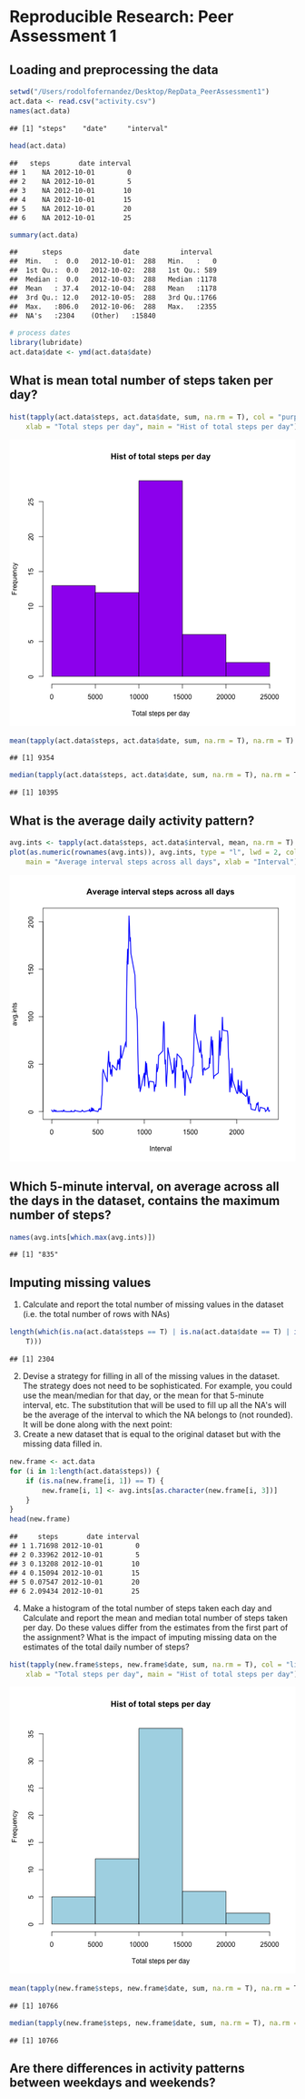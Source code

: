 # Reproducible Research: Peer Assessment 1


## Loading and preprocessing the data


```r
setwd("/Users/rodolfofernandez/Desktop/RepData_PeerAssessment1")
act.data <- read.csv("activity.csv")
names(act.data)
```

```
## [1] "steps"    "date"     "interval"
```

```r
head(act.data)
```

```
##   steps       date interval
## 1    NA 2012-10-01        0
## 2    NA 2012-10-01        5
## 3    NA 2012-10-01       10
## 4    NA 2012-10-01       15
## 5    NA 2012-10-01       20
## 6    NA 2012-10-01       25
```

```r
summary(act.data)
```

```
##      steps               date          interval   
##  Min.   :  0.0   2012-10-01:  288   Min.   :   0  
##  1st Qu.:  0.0   2012-10-02:  288   1st Qu.: 589  
##  Median :  0.0   2012-10-03:  288   Median :1178  
##  Mean   : 37.4   2012-10-04:  288   Mean   :1178  
##  3rd Qu.: 12.0   2012-10-05:  288   3rd Qu.:1766  
##  Max.   :806.0   2012-10-06:  288   Max.   :2355  
##  NA's   :2304    (Other)   :15840
```

```r
# process dates
library(lubridate)
act.data$date <- ymd(act.data$date)
```

## What is mean total number of steps taken per day?

```r
hist(tapply(act.data$steps, act.data$date, sum, na.rm = T), col = "purple", 
    xlab = "Total steps per day", main = "Hist of total steps per day")
```

![plot of chunk unnamed-chunk-2](figure/unnamed-chunk-2.png) 

```r
mean(tapply(act.data$steps, act.data$date, sum, na.rm = T), na.rm = T)
```

```
## [1] 9354
```

```r
median(tapply(act.data$steps, act.data$date, sum, na.rm = T), na.rm = T)
```

```
## [1] 10395
```

## What is the average daily activity pattern?

```r
avg.ints <- tapply(act.data$steps, act.data$interval, mean, na.rm = T)
plot(as.numeric(rownames(avg.ints)), avg.ints, type = "l", lwd = 2, col = "blue", 
    main = "Average interval steps across all days", xlab = "Interval")
```

![plot of chunk unnamed-chunk-3](figure/unnamed-chunk-3.png) 

## Which 5-minute interval, on average across all the days in the dataset, contains the maximum number of steps?

```r
names(avg.ints[which.max(avg.ints)])
```

```
## [1] "835"
```

## Imputing missing values

1. Calculate and report the total number of missing values in the dataset (i.e. the total number of rows with NAs)

```r
length(which(is.na(act.data$steps == T) | is.na(act.data$date == T) | is.na(act.data$interval == 
    T)))
```

```
## [1] 2304
```

2. Devise a strategy for filling in all of the missing values in the dataset. The strategy does not need to be sophisticated. For example, you could use the mean/median for that day, or the mean for that 5-minute interval, etc.
    The substitution that will be used to fill up all the NA's will be the average of the interval to which the NA belongs to (not rounded). It will be done along with the next point:
3. Create a new dataset that is equal to the original dataset but with the missing data filled in.

```r
new.frame <- act.data
for (i in 1:length(act.data$steps)) {
    if (is.na(new.frame[i, 1]) == T) {
        new.frame[i, 1] <- avg.ints[as.character(new.frame[i, 3])]
    }
}
head(new.frame)
```

```
##     steps       date interval
## 1 1.71698 2012-10-01        0
## 2 0.33962 2012-10-01        5
## 3 0.13208 2012-10-01       10
## 4 0.15094 2012-10-01       15
## 5 0.07547 2012-10-01       20
## 6 2.09434 2012-10-01       25
```


4. Make a histogram of the total number of steps taken each day and Calculate and report the mean and median total number of steps taken per day. Do these values differ from the estimates from the first part of the assignment? What is the impact of imputing missing data on the estimates of the total daily number of steps?


```r
hist(tapply(new.frame$steps, new.frame$date, sum, na.rm = T), col = "light blue", 
    xlab = "Total steps per day", main = "Hist of total steps per day")
```

![plot of chunk unnamed-chunk-7](figure/unnamed-chunk-7.png) 

```r
mean(tapply(new.frame$steps, new.frame$date, sum, na.rm = T), na.rm = T)
```

```
## [1] 10766
```

```r
median(tapply(new.frame$steps, new.frame$date, sum, na.rm = T), na.rm = T)
```

```
## [1] 10766
```



## Are there differences in activity patterns between weekdays and weekends?
